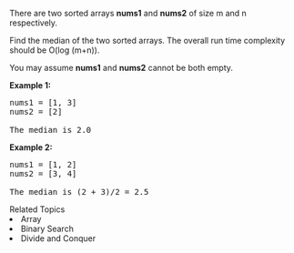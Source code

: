 <p>There are two sorted arrays <b>nums1</b> and <b>nums2</b> of size m and n respectively.</p>

<p>Find the median of the two sorted arrays. The overall run time complexity should be O(log (m+n)).</p>

<p>You may assume <strong>nums1</strong> and <strong>nums2</strong>&nbsp;cannot be both empty.</p>

<p><b>Example 1:</b></p>

<pre>
nums1 = [1, 3]
nums2 = [2]

The median is 2.0
</pre>

<p><b>Example 2:</b></p>

<pre>
nums1 = [1, 2]
nums2 = [3, 4]

The median is (2 + 3)/2 = 2.5
</pre>
<div><div>Related Topics</div><div><li>Array</li><li>Binary Search</li><li>Divide and Conquer</li></div></div>